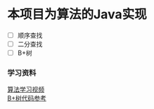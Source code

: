 # 本项目为算法的Java实现
- [ ] 顺序查找
- [ ] 二分查找
- [ ] B+树

### 学习资料
 [算法学习视频](https://www.youtube.com/channel/UCZCFT11CWBi3MHNlGf019nw/featured) <br/>
 [B+树代码参考](https://github.com/jiaguofang/b-plus-tree)
